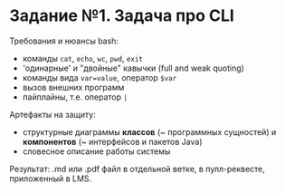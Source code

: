 # Задание №1. Задача про CLI

Требования и нюансы bash:
- команды `cat`, `echo`, `wc`, `pwd`, `exit`
- 'одинарные' и "двойные" кавычки (full and weak quoting)
- команды вида `var=value`, оператор `$var`
- вызов внешних программ
- пайплайны, т.е. оператор `|`

Артефакты на защиту:
- структурные диаграммы **классов** (~ программных сущностей) и **компонентов** (~ интерфейсов и пакетов Java)
- словесное описание работы системы

Результат: .md или .pdf файл в отдельной ветке, в пулл-реквесте, приложенный в LMS.
